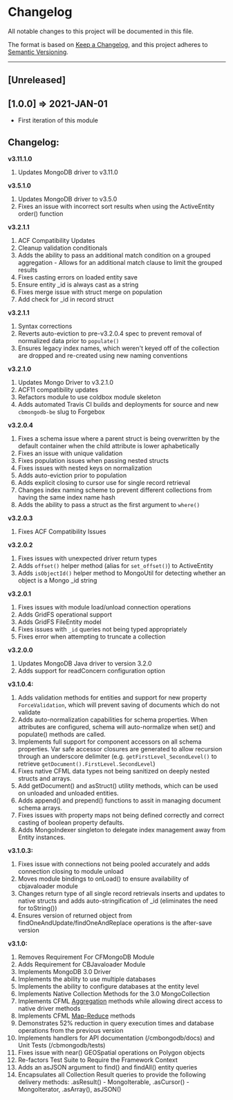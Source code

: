 # Changelog

All notable changes to this project will be documented in this file.

The format is based on [Keep a Changelog](https://keepachangelog.com/en/1.0.0/),
and this project adheres to [Semantic Versioning](https://semver.org/spec/v2.0.0.html).

----

## [Unreleased]

## [1.0.0] => 2021-JAN-01

* First iteration of this module

Changelog:
----------
**v3.11.1.0**
1. Updates MongoDB driver to v3.11.0

**v3.5.1.0**
1. Updates MongoDB driver to v3.5.0
2. Fixes an issue with incorrect sort results when using the ActiveEntity order() function

**v3.2.1.1**
1. ACF Compatibility Updates
2. Cleanup validation conditionals
3. Adds the ability to pass an additional match condition on a grouped aggregation - Allows for an additional match clause to limit the grouped results
4. Fixes casting errors on loaded entity save
5. Ensure entity _id is always cast as a string
6. Fixes merge issue with struct merge on population
7. Add check for _id in record struct

**v3.2.1.1**

1. Syntax corrections
2. Reverts auto-eviction to pre-v3.2.0.4 spec to prevent removal of normalized data prior to `populate()`
3. Ensures legacy index names, which weren't keyed off of the collection are dropped and re-created using new naming conventions

**v3.2.1.0**

1. Updates Mongo Driver to v3.2.1.0
2. ACF11 compatibility updates
3. Refactors module to use coldbox module skeleton
4. Adds automated Travis CI builds and deployments for source and new `cbmongodb-be` slug to Forgebox

**v3.2.0.4**

1. Fixes a schema issue where a parent struct is being overwritten by the default container when the child attribute is lower aphabetically
2. Fixes an issue with unique validation
3. Fixes population issues when passing nested structs
4. Fixes issues with nested keys on normalization
5. Adds auto-eviction prior to population
6. Adds explicit closing to cursor use for single record retrieval
7. Changes index naming scheme to prevent different collections from having the same index name hash
8. Adds the ability to pass a struct as the first argument to `where()`

**v3.2.0.3**

1. Fixes ACF Compatibility Issues

**v3.2.0.2**

1. Fixes issues with unexpected driver return types
2. Adds `offset()` helper method (alias for `set_offset()`) to ActiveEntity
3. Adds `isObjectId()` helper method to MongoUtil for detecting whether an object is a Mongo _id string


**v3.2.0.1**

1. Fixes issues with module load/unload connection operations
2. Adds GridFS operational support
3. Adds GridFS FileEntity model
4. Fixes issues with `_id` queries not being typed appropriately
5. Fixes error when attempting to truncate a collection

**v3.2.0.0**

1. Updates MongoDB Java driver to version 3.2.0
2. Adds support for readConcern configuration option

**v3.1.0.4:**

1. Adds validation methods for entities and support for new property `ForceValidation`, which will prevent saving of documents which do not validate
2. Adds auto-normalization capabilities for schema properties.  When attributes are configured, schema will auto-normalize when set() and populate() methods are called.
3. Implements full support for component accessors on all schema properties.  Var safe accessor closures are generated to allow recursion through an underscore delimiter (e.g. `getFirstLevel_SecondLevel()` to retrieve `getDocument().FirstLevel.SecondLevel`)
4. Fixes native CFML data types not being sanitized on deeply nested structs and arrays.
5. Add getDocument() and asStruct() utility methods, which can be used on unloaded and unloaded entities.
6. Adds append() and prepend() functions to assit in managing document schema arrays.
7. Fixes issues with property maps not being defined correctly and correct casting of boolean property defaults.
8. Adds MongoIndexer singleton to delegate index management away from Entity instances.

**v3.1.0.3:**

1. Fixes issue with connections not being pooled accurately and adds connection closing to module unload
2. Moves module bindings to onLoad() to ensure availability of cbjavaloader module
3. Changes return type of all single record retrievals inserts and updates to native structs and adds auto-stringification of _id (eliminates the need for toString())
4. Ensures version of returned object from findOneAndUpdate/findOneAndReplace operations is the after-save version

**v3.1.0:**

1.  Removes Requirement For CFMongoDB Module
2.  Adds Requirement for CBJavaloader Module
3.  Implements MongoDB 3.0 Driver
4.  Implements the ability to use multiple databases
5.  Implements the ability to configure databases at the entity level
6.  Implements Native Collection Methods for the 3.0 MongoCollection
7.  Implements CFML [Aggregation](https://docs.mongodb.org/manual/aggregation/) methods while allowing direct access to native driver methods 
8.  Implements CFML [Map-Reduce](https://docs.mongodb.org/manual/core/map-reduce/) methods
9.  Demonstrates 52% reduction in query execution times and database operations from the previous version
10. Implements handlers for API documentation (/cmbongodb/docs) and Unit Tests (/cbmongodb/tests)
11. Fixes issue with near() GEOSpatial operations on Polygon objects
12. Re-factors Test Suite to Require the Framework Context
13. Adds an asJSON argument to find() and findAll() entity queries
14. Encapsulates all Collection Result queries to provide the following delivery methods:  .asResult() - MongoIterable,  .asCursor() - MongoIterator, .asArray(), asJSON()
